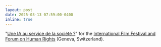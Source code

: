```yaml
---
layout: post
date: 2025-03-13 07:59:00-0400
inline: true
---
```


"[Une IA au service de la société ?](https://www.linkedin.com/posts/fifdh_forumune-ia-au-service-de-la-soci%C3%A9t%C3%A9-activity-7300499648530579457-1Iu3?utm_source=share&utm_medium=member_desktop&rcm=ACoAABWwJREBLQq10mED1rhJCo0JXHWWeuJDM3E)" for the [International Film Festival and Forum on Human Rights](https://fifdh.org/en/) (Geneva, Switzerland).